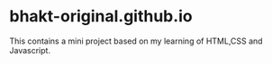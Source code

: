 # bhakt-original.github.io
This contains a mini project based on my learning of HTML,CSS and Javascript.
